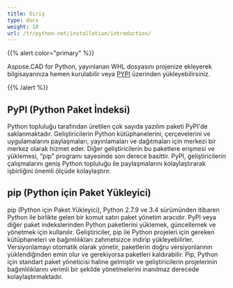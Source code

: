 ```yaml
---
title: Giriş
type: docs
weight: 10
url: /tr/python-net/installation/introduction/
---
```


{{% alert color="primary" %}}

Aspose.CAD for Python, yayınlanan WHL dosyasını projenize ekleyerek bilgisayarınıza hemen kurulabilir veya [PYPI](https://pypi.org/project/aspose-cad/) üzerinden yükleyebilirsiniz.

{{% /alert %}}

## PyPI (Python Paket İndeksi)

Python topluluğu tarafından üretilen çok sayıda yazılım paketi PyPI'de saklanmaktadır. Geliştiricilerin Python kütüphanelerini, çerçevelerini ve uygulamalarını paylaşmaları, yayınlamaları ve dağıtmaları için merkezi bir merkez olarak hizmet eder. Diğer geliştiricilerin bu paketlere erişmesi ve yüklemesi, "pip" programı sayesinde son derece basittir. PyPI, geliştiricilerin çalışmalarını geniş Python topluluğu ile paylaşmalarını kolaylaştırarak işbirliğini önemli ölçüde kolaylaştırır.

## pip (Python için Paket Yükleyici)

pip (Python için Paket Yükleyici), Python 2.7.9 ve 3.4 sürümünden itibaren Python ile birlikte gelen bir komut satırı paket yönetim aracıdır. PyPI veya diğer paket indekslerinden Python paketlerini yüklemek, güncellemek ve yönetmek için kullanılır. Geliştiriciler, pip ile Python projeleri için gereken kütüphaneleri ve bağımlılıkları zahmetsizce indirip yükleyebilirler. Versiyonlamayı otomatik olarak yönetir, paketlerin doğru versiyonlarının yüklendiğinden emin olur ve gerekiyorsa paketleri kaldırabilir. Pip, Python için standart paket yöneticisi haline gelmiştir ve geliştiricilerin projelerinin bağımlılıklarını verimli bir şekilde yönetmelerini inanılmaz derecede kolaylaştırmaktadır.
